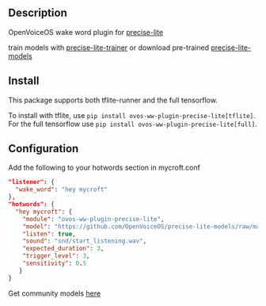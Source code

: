 ## Description

OpenVoiceOS wake word plugin for [precise-lite](https://github.com/OpenVoiceOS/precise-lite)

train models with [precise-lite-trainer](https://github.com/OpenVoiceOS/precise-lite-trainer) or download pre-trained [precise-lite-models](https://github.com/OpenVoiceOS/precise-lite-models)

## Install

This package supports both tflite-runner and the full tensorflow.

To install with tflite, use `pip install ovos-ww-plugin-precise-lite[tflite]`.
For the full tensorflow use `pip install ovos-ww-plugin-precise-lite[full]`.

## Configuration

Add the following to your hotwords section in mycroft.conf 

```json
"listener": {
  "wake_word": "hey mycroft"
},
"hotwords": {
  "hey mycroft": {
    "module": "ovos-ww-plugin-precise-lite",
    "model": "https://github.com/OpenVoiceOS/precise-lite-models/raw/master/wakewords/en/hey_mycroft.tflite",
    "listen": true,
    "sound": "snd/start_listening.wav",
    "expected_duration": 3,
    "trigger_level": 3,
    "sensitivity": 0.5
   }
}
```

Get community models [here](https://github.com/OpenVoiceOS/precise-lite-models)
